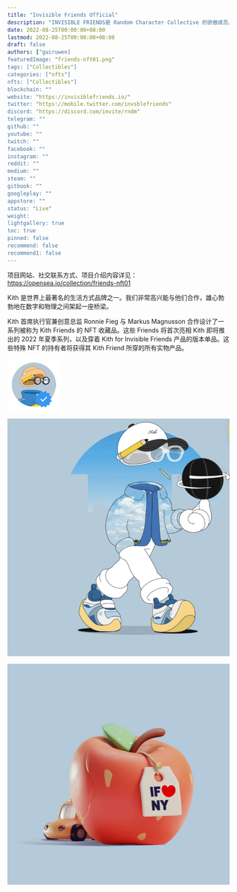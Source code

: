 ```yaml
---
title: "Invisible Friends Official"
description: "INVISIBLE FRIENDS是 Random Character Collective 的骄傲成员。互联网上最友好的动画师集体"
date: 2022-08-25T00:00:00+08:00
lastmod: 2022-08-25T00:00:00+08:00
draft: false
authors: ["guiruwen]
featuredImage: "friends-nft01.png"
tags: ["Collectibles"]
categories: ["nfts"]
nfts: ["Collectibles"]
blockchain: ""
website: "https://invisiblefriends.io/"
twitter: "https://mobile.twitter.com/invsblefriends"
discord: "https://discord.com/invite/rndm"
telegram: ""
github: ""
youtube: ""
twitch: ""
facebook: ""
instagram: ""
reddit: ""
medium: ""
steam: ""
gitbook: ""
googleplay: ""
appstore: ""
status: "Live"
weight: 
lightgallery: true
toc: true
pinned: false
recommend: false
recommend1: false
---
```

项目网站、社交联系方式、项目介绍内容详见：https://opensea.io/collection/friends-nft01



Kith 是世界上最著名的生活方式品牌之一。我们非常高兴能与他们合作，雄心勃勃地在数字和物理之间架起一座桥梁。

Kith 首席执行官兼创意总监 Ronnie Fieg 与 Markus Magnusson 合作设计了一系列被称为 Kith Friends 的 NFT 收藏品。这些 Friends 将首次亮相 Kith 即将推出的 2022 年夏季系列，以及穿着 Kith for Invisible Friends 产品的版本单品。这些特殊 NFT 的持有者将获得其 Kith Friend 所穿的所有实物产品。

![nft](01.png)

![nft](02.png)

![nft](03.png)